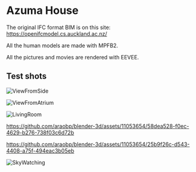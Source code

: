 # Azuma House

The original IFC format BIM is on this site: https://openifcmodel.cs.auckland.ac.nz/

All the human models are made with MPFB2.

All the pictures and movies are rendered with EEVEE.

## Test shots

![ViewFromSide](https://github.com/araobp/blender-3d/assets/11053654/299a0398-7bd3-4b3c-a46c-00c06406f375)

![ViewFromAtrium](https://github.com/araobp/blender-3d/assets/11053654/7b30a38f-3bd5-4960-9fcd-45013ed72aa5)

![LivingRoom](https://github.com/araobp/blender-3d/assets/11053654/9a0a13dc-c230-4f81-bbc0-4d6d362bbcb0)

https://github.com/araobp/blender-3d/assets/11053654/58dea528-f0ec-4629-b276-738f03c6d72b

https://github.com/araobp/blender-3d/assets/11053654/25b9f26c-d543-4408-a75f-494eac3b05eb

![SkyWatching](https://github.com/araobp/blender-3d/assets/11053654/57d8478b-d65f-44cd-aa14-bb4d19d48858)
